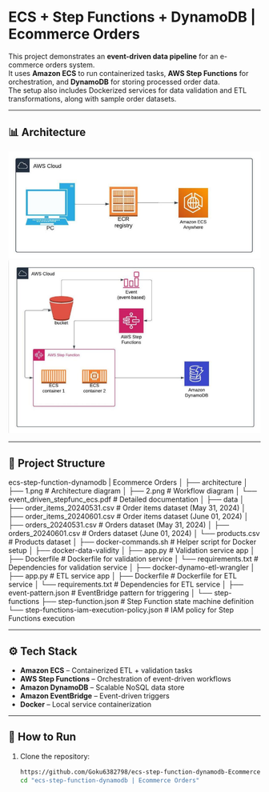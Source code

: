 # ECS + Step Functions + DynamoDB | Ecommerce Orders

This project demonstrates an **event-driven data pipeline** for an e-commerce orders system.  
It uses **Amazon ECS** to run containerized tasks, **AWS Step Functions** for orchestration, and **DynamoDB** for storing processed order data.  
The setup also includes Dockerized services for data validation and ETL transformations, along with sample order datasets.

---

## 📊 Architecture

![Architecture](ecs-step-function-dynamodb%20%7C%20Ecommerce%20Orders/architecture/1.png)  
![Workflow](ecs-step-function-dynamodb%20%7C%20Ecommerce%20Orders/architecture/2.png)

---

## 📂 Project Structure

ecs-step-function-dynamodb | Ecommerce Orders
│
├── architecture
│ ├── 1.png # Architecture diagram
│ ├── 2.png # Workflow diagram
│ └── event_driven_stepfunc_ecs.pdf # Detailed documentation
│
├── data
│ ├── order_items_20240531.csv # Order items dataset (May 31, 2024)
│ ├── order_items_20240601.csv # Order items dataset (June 01, 2024)
│ ├── orders_20240531.csv # Orders dataset (May 31, 2024)
│ ├── orders_20240601.csv # Orders dataset (June 01, 2024)
│ └── products.csv # Products dataset
│
├── docker-commands.sh # Helper script for Docker setup
│
├── docker-data-validity
│ ├── app.py # Validation service app
│ ├── Dockerfile # Dockerfile for validation service
│ └── requirements.txt # Dependencies for validation service
│
├── docker-dynamo-etl-wrangler
│ ├── app.py # ETL service app
│ ├── Dockerfile # Dockerfile for ETL service
│ └── requirements.txt # Dependencies for ETL service
│
├── event-pattern.json # EventBridge pattern for triggering
│
└── step-functions
├── step-function.json # Step Function state machine definition
└── step-functions-iam-execution-policy.json # IAM policy for Step Functions execution


---

## ⚙️ Tech Stack
- **Amazon ECS** – Containerized ETL + validation tasks  
- **AWS Step Functions** – Orchestration of event-driven workflows  
- **Amazon DynamoDB** – Scalable NoSQL data store  
- **Amazon EventBridge** – Event-driven triggers  
- **Docker** – Local service containerization  

---

## 🚀 How to Run
1. Clone the repository:
   ```bash
   https://github.com/Goku6382798/ecs-step-function-dynamodb-Ecommerce-Orders
   cd "ecs-step-function-dynamodb | Ecommerce Orders"
